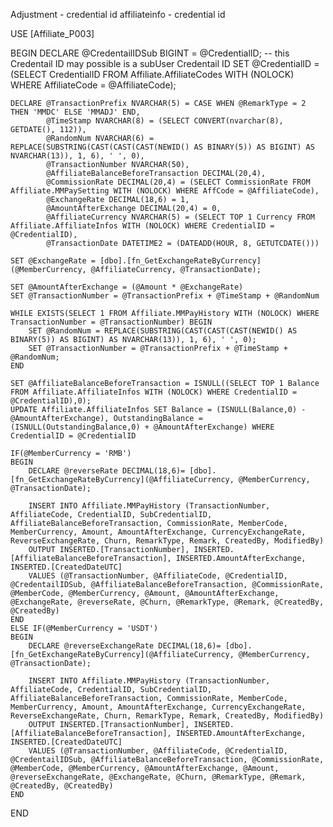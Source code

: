 Adjustment - credential id
affiliateinfo - credential id

USE [Affiliate_P003]


BEGIN
	DECLARE @CredentailIDSub BIGINT = @CredentialID; -- this Credentail ID may possible is a subUser Credentail ID
	SET @CredentialID = (SELECT CredentialID FROM Affiliate.AffiliateCodes WITH (NOLOCK) WHERE AffiliateCode = @AffiliateCode);

	DECLARE @TransactionPrefix NVARCHAR(5) = CASE WHEN @RemarkType = 2 THEN 'MMDC' ELSE 'MMADJ' END,
			@TimeStamp NVARCHAR(8) = (SELECT CONVERT(nvarchar(8), GETDATE(), 112)),
			@RandomNum NVARCHAR(6) = REPLACE(SUBSTRING(CAST(CAST(CAST(NEWID() AS BINARY(5)) AS BIGINT) AS NVARCHAR(13)), 1, 6), ' ', 0),
			@TransactionNumber NVARCHAR(50),
			@AffiliateBalanceBeforeTransaction DECIMAL(20,4),
			@CommissionRate DECIMAL(20,4) = (SELECT CommissionRate FROM Affiliate.MMPaySetting WITH (NOLOCK) WHERE AffCode = @AffiliateCode),
			@ExchangeRate DECIMAL(18,6) = 1,
			@AmountAfterExchange DECIMAL(20,4) = 0,
			@AffiliateCurrency NVARCHAR(5) = (SELECT TOP 1 Currency FROM Affiliate.AffiliateInfos WITH (NOLOCK) WHERE CredentialID = @CredentialID),
			@TransactionDate DATETIME2 = (DATEADD(HOUR, 8, GETUTCDATE()))

	SET @ExchangeRate = [dbo].[fn_GetExchangeRateByCurrency](@MemberCurrency, @AffiliateCurrency, @TransactionDate);
	
	SET @AmountAfterExchange = (@Amount * @ExchangeRate)
	SET @TransactionNumber = @TransactionPrefix + @TimeStamp + @RandomNum
		
	WHILE EXISTS(SELECT 1 FROM Affiliate.MMPayHistory WITH (NOLOCK) WHERE TransactionNumber = @TransactionNumber) BEGIN
		SET	@RandomNum = REPLACE(SUBSTRING(CAST(CAST(CAST(NEWID() AS BINARY(5)) AS BIGINT) AS NVARCHAR(13)), 1, 6), ' ', 0);
		SET @TransactionNumber = @TransactionPrefix + @TimeStamp + @RandomNum;
	END

	SET @AffiliateBalanceBeforeTransaction = ISNULL((SELECT TOP 1 Balance FROM Affiliate.AffiliateInfos WITH (NOLOCK) WHERE CredentialID = @CredentialID),0);
	UPDATE Affiliate.AffiliateInfos SET Balance = (ISNULL(Balance,0) - @AmountAfterExchange), OutstandingBalance = (ISNULL(OutstandingBalance,0) + @AmountAfterExchange) WHERE CredentialID = @CredentialID

	IF(@MemberCurrency = 'RMB')
	BEGIN
		DECLARE @reverseRate DECIMAL(18,6)= [dbo].[fn_GetExchangeRateByCurrency](@AffiliateCurrency, @MemberCurrency, @TransactionDate);

		INSERT INTO Affiliate.MMPayHistory (TransactionNumber, AffiliateCode, CredentialID, SubCredentialID, AffiliateBalanceBeforeTransaction, CommissionRate, MemberCode, MemberCurrency, Amount, AmountAfterExchange, CurrencyExchangeRate, ReverseExchangeRate, Churn, RemarkType, Remark, CreatedBy, ModifiedBy)
		OUTPUT INSERTED.[TransactionNumber], INSERTED.[AffiliateBalanceBeforeTransaction], INSERTED.AmountAfterExchange, INSERTED.[CreatedDateUTC]
		VALUES (@TransactionNumber, @AffiliateCode, @CredentialID, @CredentailIDSub, @AffiliateBalanceBeforeTransaction, @CommissionRate, @MemberCode, @MemberCurrency, @Amount, @AmountAfterExchange, @ExchangeRate, @reverseRate, @Churn, @RemarkType, @Remark, @CreatedBy, @CreatedBy)
	END
	ELSE IF(@MemberCurrency = 'USDT')
	BEGIN
		DECLARE @reverseExchangeRate DECIMAL(18,6)= [dbo].[fn_GetExchangeRateByCurrency](@AffiliateCurrency, @MemberCurrency, @TransactionDate);

		INSERT INTO Affiliate.MMPayHistory (TransactionNumber, AffiliateCode, CredentialID, SubCredentialID, AffiliateBalanceBeforeTransaction, CommissionRate, MemberCode, MemberCurrency, Amount, AmountAfterExchange, CurrencyExchangeRate, ReverseExchangeRate, Churn, RemarkType, Remark, CreatedBy, ModifiedBy)
		OUTPUT INSERTED.[TransactionNumber], INSERTED.[AffiliateBalanceBeforeTransaction], INSERTED.AmountAfterExchange, INSERTED.[CreatedDateUTC]
		VALUES (@TransactionNumber, @AffiliateCode, @CredentialID, @CredentailIDSub, @AffiliateBalanceBeforeTransaction, @CommissionRate, @MemberCode, @MemberCurrency, @AmountAfterExchange, @Amount, @reverseExchangeRate, @ExchangeRate, @Churn, @RemarkType, @Remark, @CreatedBy, @CreatedBy)
	END
END